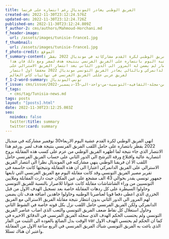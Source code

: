 ```yaml
---
title: الفريق الوطني يغادر المونديال رغم انتصاره على فرنسا
created-on: 2022-11-30T23:12:24.576Z
updated-on: 2022-11-30T23:12:24.726Z
published-on: 2022-11-30T23:12:24.809Z
f_author-2: cms/authors/Mahmoud-Horchani.md
f_header-image:
  url: /assets/images/tunisie-france1.jpg
f_thumbnail:
  url: /assets/images/tunisie-france1.jpg
f_photo-credit: الموقع
f_summary-content: انهى الفريق الوطني لكرة القدم مشاركاته في مونديال 2022 بقطر
  عشية اليوم بانتصاره على الفريق الفرنسي بنتيجة هدف لصفر ومع ذلك فان هذا
  الانتصار لم يضمن له المرور الى الدور الثاني بعد انتصار الفريق الاسترالي على
  الفريق الدانمركي وبالتالي يغادر الفريق التونسي مونديال 2022 محققا اول انتصار
  لفريق عربي عللى الفريق الفرنسي في نهائيات كاس العالم
f_1-2-word-summary: تونس.المونديال
f_issue: cms/issue/العدد-الخامس-من-مجلة-الثقافيه-التونسية-من-واحد-الى-15-ديسمبر-2022.md
f_tags:
  - cms/tag/Tunisia-news.md
tags: posts
layout: "[posts].html"
date: 2022-11-30T23:12:25.003Z
seo:
  noindex: false
  twitter:title: summary
  twitter:card: summary
---
```

انهى الفريق الوطني لكرة القدم عشية اليوم الاربعاء30 نوفمبر مشاركته في منديال 2022 بقطر بانتصاره على حامل اللقب الفربق الفرنسي بنتيجة  هدف لصر .ورغم هذا الانتصار الذي جاء نتيجة لما اظهره الفريق الوطني من عزم على كسب هذه المقابلة بروح انتصارية عالية واقتلاع ورقة الترشح الى الدور الثاني على حساب الفريق الفرنسي حامل اللقب الا ان فريقنا الوطني ينهي مشاركته في المونديال نظرا الى انتصار الفريق الاسترالي على الفريق الدانمركي اعتبارا الى  ان هذه المقابلة ونتيجتها كانت حاسمة في تقرير مصير الفريق التونسي.وقد كانت مقابلة اليوم مع الفريق الفرنسي التي تابعها جمهور تونسي يقدر بحوالي 43 الف مشجع على عين المكان حيث دارت المقابلة وملايين التونسيين من وراء الشاشاشات مقابلة كانت عنوانا للاصرار بالنسبة للفريق التونسي وحاولوا السيطرة على كل ردهات المقابلة خاصة بعد تسجيل الهدف الاول من قبل الخزري الذي اعطى دفعا قويا لعناصرنا الوطنيه وحاولوا جاهدين اضافة هدف ثان يضمن لهم المرور الى الدور الثاني بدون انتظار  نتيجة مقابلة الفريق الاسترالي مع الفريق الدانمركي ولكن الفريق الفرنسي حامل اللقب نزل بكل قوته خاصة في الشوط الثاني وحاول استغلال كل نقاط ضعف الفريق التونسي والتعب الذي اصاب عناصر الفريق التونسي ولم يحتسب الحكم الهدف الذي سجله الفريق الفرنسي في الدقائق الاخيره في الوقت بدل الضائع بالعوده الى التثبت من الفار var  كما ان الحكم لم يحتسي الهدف الاول الذي باغت به الفريق التونسي شباك الفريق الفرنسي في الربع ساعة الاول من المقابلة واعتبر ان هناك تسللا.